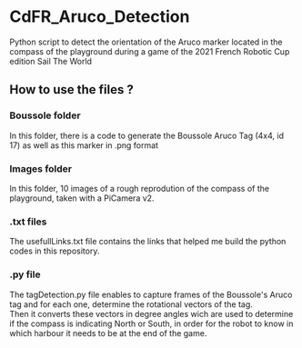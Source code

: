 # CdFR_Aruco_Detection
Python script to detect the orientation of the Aruco marker located in the compass of the playground  during a game of the 2021 French Robotic Cup edition Sail The World

## How to use the files ?

### Boussole folder

In this folder, there is a code to generate the Boussole Aruco Tag (4x4, id 17) as well as this marker in .png format

### Images folder

In this folder, 10 images of a rough reprodution of the compass of the playground, taken with a PiCamera v2.

### .txt files

The usefullLinks.txt file contains the links that helped me build the python codes in this repository.

### .py file

The tagDetection.py file enables to capture frames of the Boussole's Aruco tag and for each one, determine the rotational vectors of the tag. <br/>
Then it converts these vectors in degree angles wich are used to determine if the compass is indicating North or South, in order for the robot to know in which harbour it needs to be at the end of the game. 
